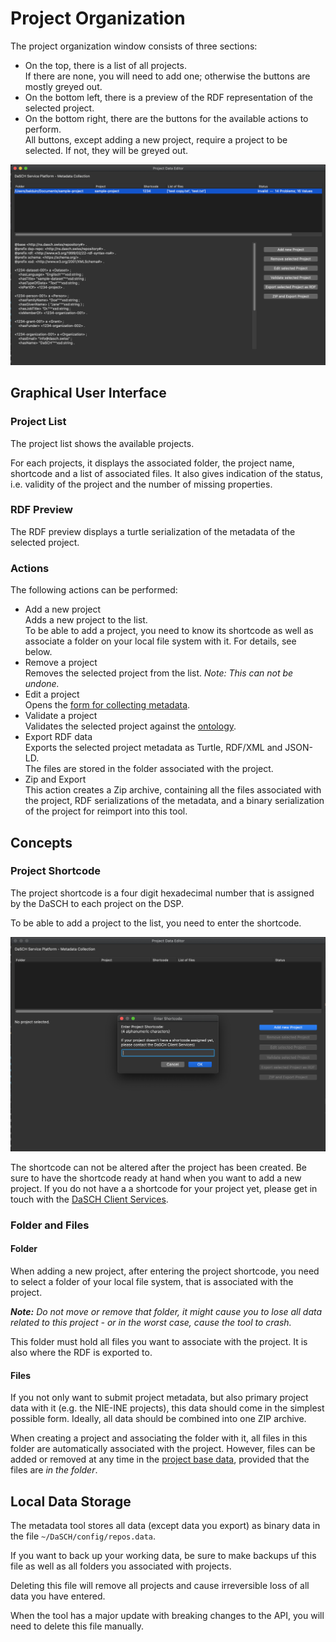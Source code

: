 # Project Organization

The project organization window consists of three sections:

- On the top, there is a list of all projects.  
  If there are none, you will need to add one; otherwise the buttons are mostly greyed out.
- On the bottom left, there is a preview of the RDF representation of the selected project.
- On the bottom right, there are the buttons for the available actions to perform.  
  All buttons, except adding a new project, require a project to be selected. If not, they will be greyed out.


![list view](assets/images/projects.png)


## Graphical User Interface

### Project List

The project list shows the available projects.

For each projects, it displays the associated folder, the project name, shortcode and a list of associated files. 
It also gives indication of the status, i.e. validity of the project and the number of missing properties.


### RDF Preview

The RDF preview displays a turtle serialization of the metadata of the selected project.


### Actions

The following actions can be performed:

- Add a new project  
  Adds a new project to the list.  
  To be able to add a project, you need to know its shortcode as well as associate a folder on your local file system with it. For details, see below.
- Remove a project  
  Removes the selected project from the list.
  _Note: This can not be undone._
- Edit a project  
  Opens the [form for collecting metadata](tabs_overview.md).
- Validate a project  
  Validates the selected project against the [ontology](https://github.com/dasch-swiss/dsp-ontologies/blob/main/dsp-repository/v1/dsp-repository.shacl.ttl).
- Export RDF data  
  Exports the selected project metadata as Turtle, RDF/XML and JSON-LD.  
  The files are stored in the folder associated with the project.
- Zip and Export  
  This action creates a Zip archive, containing all the files associated with the project, RDF serializations of the metadata, and a binary serialization of the project for reimport into this tool.


## Concepts

### Project Shortcode

The project shortcode is a four digit hexadecimal number that is assigned by the DaSCH to each project on the DSP.

To be able to add a project to the list, you need to enter the shortcode.

![shortcode window](assets/images/shortcode.png)

The shortcode can not be altered after the project has been created. 
Be sure to have the shortcode ready at hand when you want to add a new project. 
If you do not have a a shortcode for your project yet, please get in touch with the [DaSCH Client Services](mailto:info@dasch.swiss).


### Folder and Files

#### Folder

When adding a new project, after entering the project shortcode, you need to select a folder of your local file system, that is associated with the project.

___Note:___ _Do not move or remove that folder, it might cause you to lose all data related to this project - or in the worst case, cause the tool to crash._

This folder must hold all files you want to associate with the project. It is also where the RDF is exported to.

#### Files

If you not only want to submit project metadata, but also primary project data with it (e.g. the NIE-INE projects), this data should come in the simplest possible form. Ideally, all data should be combined into one ZIP archive.

When creating a project and associating the folder with it, all files in this folder are automatically associated with the project. However, files can be added or removed at any time in the [project base data](tab_view.md#base-data), provided that the files are _in the folder_. 


## Local Data Storage

The metadata tool stores all data (except data you export) as binary data in the file `~/DaSCH/config/repos.data`.

If you want to back up your working data, be sure to make backups uf this file as well as all folders you associated with projects.

Deleting this file will remove all projects and cause irreversible loss of all data you have entered.

When the tool has a major update with breaking changes to the API, you will need to delete this file manually.
